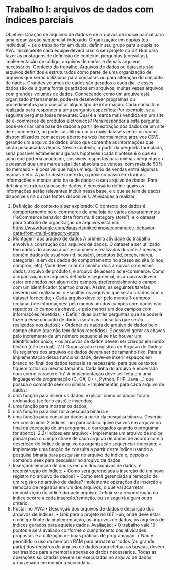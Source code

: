 # Trabalho I: arquivos de dados com índices parciais

Objetivo: Criação de arquivos de dados e de arquivos de índice parcial para uma organização
sequencial-indexado.
Organização: em duplas (ou individual) – se o trabalho for em dupla, definir seu grupo para a
dupla no AVA.
Inicialmente cada equipe deverá criar o seu projeto no Git Hub para fazer as postagens de
definição de contexto, perguntas (consultas), implementação de código, arquivos de dados e
demais arquivos necessários.
Contexto do trabalho:
Arquivos de dados ou datasets são arquivos definidos e estruturados como parte de uma
organização de arquivos que serão utilizados para consultas ou para alteração do conjunto de
dados. Grandes volumes de dados são gerados a cada dia, e esses dados são de alguma forma
guardados em arquivos, muitas vezes arquivos com grandes volumes de dados.
Conhecendo como um arquivo está organizado internamente, pode-se desenvolver programas ou
procedimentos para consultar algum tipo de informação. Cada consulta é realizada para
responder a uma pergunta específica:
Por exemplo, se a seguinte pergunta fosse relevante: Qual é a marca mais vendida em
um site de e-commerce de produtos eletrônicos? Para responder a esta pergunta, pode-se criar
uma base de dados a partir de extração dos dados de um site de e-commerce, ou pode-se utilizar
um ou mais datasets entre os vários disponibilizados com acesso aberto na web (normalmente
arquivos CSV), gerando um arquivo de dados único que contenha as informações que serão
pesquisadas depois.
Nesse contexto, a partir da pergunta formulada, seria possível estabelecer algumas hipóteses
(cada hipótese é o que eu acho que poderia acontecer, possíveis respostas para minhas
perguntas):
• é possível que uma marca seja líder absoluta de vendas, com mais de 50% do mercado
• é possível que haja um equilíbrio de vendas entre algumas marcas
• etc.
A partir deste contexto, o próximo passo é extrair as informações e montar uma base de dados: o
seu arquivo de dados. Para definir a estrutura da base de dados, é necessário definir quais as
informações serão relevantes incluir nessa base, e o que se tem de dados disponíveis na ou nas
fontes disponíveis.
Atividades a realizar
1. Definição do contexto a ser explorado:
O contexto dos dados é: comportamento no e-commerce de uma loja de vários
departamentos (“eCommerce behavior data from multi category store”), e o dataset para trabalho
de organização de arquivos está em:
https://www.kaggle.com/datasets/mkechinov/ecommerce-behavior-data-from-multi-category-store
2. Montagem dos arquivo de dados
A primeira atividade do trabalho envolve a construção dos arquivos de dados. O dataset a ser
utilizado tem dados do acesso a um e-commerce realizadas durante 7 meses, e contém dados de
usuários (id, sessão), produtos (id, preço, marca, categoria), além dos dados do comportamento
no acesso ao site (olhou, comprou, etc). Você deve criar no mínimo dois arquivos com esses
dados: arquivo de produtos, e arquivo de acesso ao e-commerce.
Como a organização de arquivos definida é sequencial, os arquivos devem estar ordenados por
algum dos campos, preferencialmente o campo com um identificador (campo chave). Assim, as
seguintes tarefas deverão ser realizadas:
• Escolher os arquivos que serão criados com o dataset fornecido;
• Cada arquivo deve ter pelo menos 3 campos (colunas) de informações: pelo menos um
dos campos com dados não repetidos (o campo da chave), e pelo menos um dos campos
com informações repetidas;
• Definir duas ou três perguntas que se poderia fazer a esse conjunto de dados (serão as
consultas que serão realizadas nos dados);
• Ordenar os dados do arquivo de dados pelo campo chave (que não tem dados repetidos).
É possível gerar as chaves pelo incremento de um número sequencial se não houver um
identificador único;
• os arquivos de dados devem ser criados em modo binário (não textual).
2.1) Organização e registros do Arquivo de Dados:
Os registros dos arquivos de dados devem ser de tamanho fixo. Para a implementação dessa
funcionalidade, deve-se inserir espaços em branco no final dos dados textuais se necessário, para
que os textos fiquem todos do mesmo tamanho.
Cada linha do arquivo é encerrada com com o caractere ‘\n’. A implementação deve ser feita em
uma linguagem de programação (C, C#, C++, Python, PHP, Java ...) que possua o comando seek
ou similar.
• Implementar, para cada arquivo de dados:
1. uma função para inserir os dados: explicar como os dados foram ordenados (se for
o caso) e inseridos;
2. uma função para mostrar os dados,
3. uma função para realizar a pesquisa binária e
4. uma função para consultar dados a partir da pesquisa binária.
Deverão ser construídos 2 índices, um para cada arquivo (salvos em arquivo no final da execução
de um programa, e carregados quando o programa for aberto).
2.2) Índices em arquivo:
• Implemente um arquivo de índice parcial para o campo chave de cada arquivo de dados
de acordo com a descrição do índice de arquivo da organização sequencial-indexado;
• Implemente uma função de consulta a partir deste índice usando a pesquisa binária
para pesquisar no arquivo de índice e, depois o comando seek para pesquisar no arquivo
de dados.
3. Inserção/remoção de dados em um dos arquivos de dados, e reconstrução do
índice:
• Como será gerenciada a inserção de um novo registro no arquivo de dados?
• Como será gerenciada a remoção de um registro no arquivo de dados?
Implemente operações de inserção e remoção de registros em um dos arquivos, o que vai
acarretar reconstrução do índice daquele arquivo. Definir se a reconstrução do índice ocorre a
cada inserção/remoção, ou se seguirá algum outro critério.
4. Postar no AVA:
• Descrição dos arquivos de dados e descrição dos arquivos de índices.
• Link para o projeto no GiT Hub, onde deve estar: o código-fonte da implementação, os
arquivos de dados, os arquivos de índices gerados para aqueles dados.
Avaliação:
• O trabalho vale 10 pontos e será avaliado conforme o cumprimento das atividades
propostas e a utilização de boas práticas de programação.
• Não é permitido o uso da memória RAM para armazenar todos (ou grande parte) dos
registros do arquivo de dados para efetuar as buscas, devem ser trazidos para a
memória apenas os dados necessários. Todas as operações solicitadas devem ser
executadas no arquivo de dados armazenado em memória secundária.
